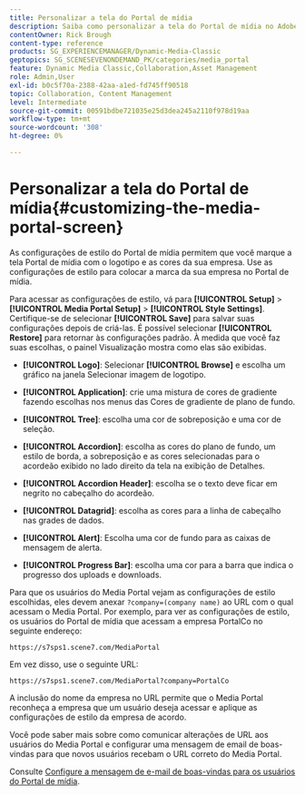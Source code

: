 ```yaml
---
title: Personalizar a tela do Portal de mídia
description: Saiba como personalizar a tela do Portal de mídia no Adobe Dynamic Media Classic.
contentOwner: Rick Brough
content-type: reference
products: SG_EXPERIENCEMANAGER/Dynamic-Media-Classic
geptopics: SG_SCENESEVENONDEMAND_PK/categories/media_portal
feature: Dynamic Media Classic,Collaboration,Asset Management
role: Admin,User
exl-id: b0c5f70a-2388-42aa-a1ed-fd745ff90518
topic: Collaboration, Content Management
level: Intermediate
source-git-commit: 00591bdbe721035e25d3dea245a2110f978d19aa
workflow-type: tm+mt
source-wordcount: '308'
ht-degree: 0%

---
```


# Personalizar a tela do Portal de mídia{#customizing-the-media-portal-screen}

As configurações de estilo do Portal de mídia permitem que você marque a tela Portal de mídia com o logotipo e as cores da sua empresa. Use as configurações de estilo para colocar a marca da sua empresa no Portal de mídia.

Para acessar as configurações de estilo, vá para **[!UICONTROL Setup]** > **[!UICONTROL Media Portal Setup]** > **[!UICONTROL Style Settings]**. Certifique-se de selecionar **[!UICONTROL Save]** para salvar suas configurações depois de criá-las. É possível selecionar **[!UICONTROL Restore]** para retornar às configurações padrão. À medida que você faz suas escolhas, o painel Visualização mostra como elas são exibidas.

* **[!UICONTROL Logo]**: Selecionar **[!UICONTROL Browse]** e escolha um gráfico na janela Selecionar imagem de logotipo.

* **[!UICONTROL Application]**: crie uma mistura de cores de gradiente fazendo escolhas nos menus das Cores de gradiente de plano de fundo.

* **[!UICONTROL Tree]**: escolha uma cor de sobreposição e uma cor de seleção.

* **[!UICONTROL Accordion]**: escolha as cores do plano de fundo, um estilo de borda, a sobreposição e as cores selecionadas para o acordeão exibido no lado direito da tela na exibição de Detalhes.

* **[!UICONTROL Accordion Header]**: escolha se o texto deve ficar em negrito no cabeçalho do acordeão.

* **[!UICONTROL Datagrid]**: escolha as cores para a linha de cabeçalho nas grades de dados.

* **[!UICONTROL Alert]**: Escolha uma cor de fundo para as caixas de mensagem de alerta.

* **[!UICONTROL Progress Bar]**: escolha uma cor para a barra que indica o progresso dos uploads e downloads.

Para que os usuários do Media Portal vejam as configurações de estilo escolhidas, eles devem anexar `?company=(company name)` ao URL com o qual acessam o Media Portal. Por exemplo, para ver as configurações de estilo, os usuários do Portal de mídia que acessam a empresa PortalCo no seguinte endereço:

`https://s7sps1.scene7.com/MediaPortal`

Em vez disso, use o seguinte URL:

`https://s7sps1.scene7.com/MediaPortal?company=PortalCo`

A inclusão do nome da empresa no URL permite que o Media Portal reconheça a empresa que um usuário deseja acessar e aplique as configurações de estilo da empresa de acordo.

Você pode saber mais sobre como comunicar alterações de URL aos usuários do Media Portal e configurar uma mensagem de email de boas-vindas para que novos usuários recebam o URL correto do Media Portal.

Consulte [Configure a mensagem de e-mail de boas-vindas para os usuários do Portal de mídia](adding-media-portal-users.md#setting_up_the_welcome_e_mail_message_for_media_portal_users).
